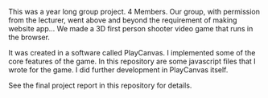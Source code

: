 This was a year long group project. 4 Members. Our group, with permission from the lecturer, went above and beyond the requirement of making website app... We made a 3D first person shooter video game that runs in the browser.


It was created in a software called PlayCanvas. I implemented some of the core features of the game. In this repository are some javascript files that I wrote for the game. I did further development in PlayCanvas itself.


See the final project report in this repository for details.